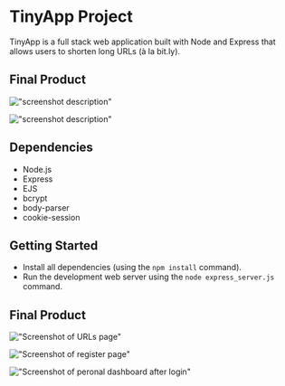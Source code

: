 # TinyApp Project

TinyApp is a full stack web application built with Node and Express that allows users to shorten long URLs (à la bit.ly).

## Final Product

!["screenshot description"](#)

!["screenshot description"](#)

## Dependencies

- Node.js
- Express
- EJS
- bcrypt
- body-parser
- cookie-session

## Getting Started

- Install all dependencies (using the `npm install` command).
- Run the development web server using the `node express_server.js` command.

## Final Product

!["Screenshot of URLs page"](https://github.com/tsun812/tinyapp/blob/master/docs/url-page.png)

!["Screenshot of register page"](https://github.com/tsun812/tinyapp/blob/master/docs/register-page.png)

!["Screenshot of peronal dashboard after login"](https://github.com/tsun812/tinyapp/blob/master/docs/personal-dashboard.png)